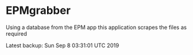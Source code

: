 # EPMgrabber
Using a database from the EPM app this application scrapes the files as required


Latest backup: Sun Sep 8 03:31:01 UTC 2019
